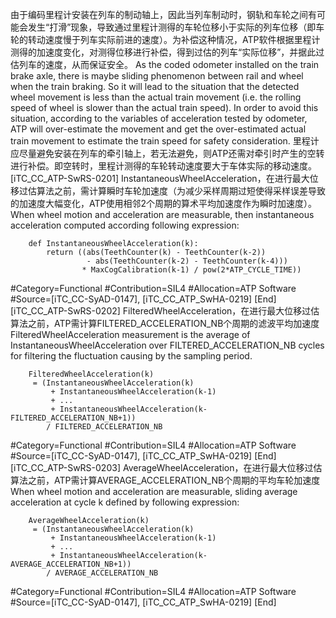 ﻿
由于编码里程计安装在列车的制动轴上，因此当列车制动时，钢轨和车轮之间有可能会发生“打滑”现象，导致通过里程计测得的车轮位移小于实际的列车位移（即车轮的转动速度慢于列车实际前进的速度）。为补偿这种情况，ATP软件根据里程计测得的加速度变化，对测得位移进行补偿，得到过估的列车“实际位移”，并据此过估列车的速度，从而保证安全。
As the coded odometer installed on the train brake axle, there is maybe sliding phenomenon between rail and wheel when the train braking. So it will lead to the situation that the detected wheel movement is less than the actual train movement (i.e. the rolling speed of wheel is slower than the actual train speed). In order to avoid this situation, according to the variables of acceleration tested by odometer, ATP will over-estimate the movement and get the over-estimated actual train movement to estimate the train speed for safety consideration.
里程计应尽量避免安装在列车的牵引轴上，若无法避免，则ATP还需对牵引时产生的空转进行补偿。即空转时，里程计测得的车轮转动速度要大于车体实际的移动速度。
[iTC_CC_ATP-SwRS-0201]
InstantaneousWheelAcceleration，在进行最大位移过估算法之前，需计算瞬时车轮加速度（为减少采样周期过短使得采样误差导致的加速度大幅变化，ATP使用相邻2个周期的算术平均加速度作为瞬时加速度）。
When wheel motion and acceleration are measurable, then instantaneous acceleration computed according following expression:
```
	def InstantaneousWheelAcceleration(k):
	    return ((abs(TeethCounter(k) - TeethCounter(k-2))
	             - abs(TeethCounter(k-2) - TeethCounter(k-4)))
	            * MaxCogCalibration(k-1) / pow(2*ATP_CYCLE_TIME))
```
\#Category=Functional
\#Contribution=SIL4
\#Allocation=ATP Software
\#Source=[iTC_CC-SyAD-0147], [iTC_CC_ATP_SwHA-0219]
[End]
[iTC_CC_ATP-SwRS-0202]
FilteredWheelAcceleration，在进行最大位移过估算法之前，ATP需计算FILTERED_ACCELERATION_NB个周期的滤波平均加速度
FilteredWheelAcceleration measurement is the average of InstantaneousWheelAcceleration over FILTERED_ACCELERATION_NB cycles for filtering the fluctuation causing by the sampling period.
```
	FilteredWheelAcceleration(k)
	 = (InstantaneousWheelAcceleration(k)
	     + InstantaneousWheelAcceleration(k-1)
	     + ...
	     + InstantaneousWheelAcceleration(k-FILTERED_ACCELERATION_NB+1))
	    / FILTERED_ACCELERATION_NB
```
\#Category=Functional
\#Contribution=SIL4
\#Allocation=ATP Software
\#Source=[iTC_CC-SyAD-0147], [iTC_CC_ATP_SwHA-0219]
[End]
[iTC_CC_ATP-SwRS-0203]
AverageWheelAcceleration，在进行最大位移过估算法之前，ATP需计算AVERAGE_ACCELERATION_NB个周期的平均车轮加速度
When wheel motion and acceleration are measurable, sliding average acceleration at cycle k defined by following expression:
```
	AverageWheelAcceleration(k)
	 = (InstantaneousWheelAcceleration(k)
	     + InstantaneousWheelAcceleration(k-1)
	     + ...
	     + InstantaneousWheelAcceleration(k-AVERAGE_ACCELERATION_NB+1))
	    / AVERAGE_ACCELERATION_NB
```
\#Category=Functional
\#Contribution=SIL4
\#Allocation=ATP Software
\#Source=[iTC_CC-SyAD-0147], [iTC_CC_ATP_SwHA-0219]
[End]
